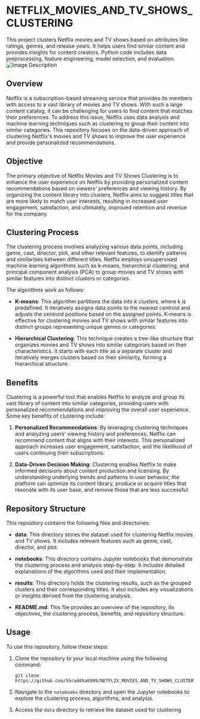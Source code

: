 # NETFLIX_MOVIES_AND_TV_SHOWS_CLUSTERING
This project clusters Netflix movies and TV shows based on attributes like ratings, genres, and release years. It helps users find similar content and provides insights for content creators. Python code includes data preprocessing, feature engineering, model selection, and evaluation.
![Image Description](![image](https://github.com/Shraddha6999/NETFLIX_MOVIES_AND_TV_SHOWS_CLUSTERING/assets/123643720/4176fd95-194e-4963-8c42-9f1b80a1aff4)
)


## Overview

Netflix is a subscription-based streaming service that provides its members with access to a vast library of movies and TV shows. With such a large content catalog, it can be challenging for users to find content that matches their preferences. To address this issue, Netflix uses data analysis and machine learning techniques such as clustering to group their content into similar categories. This repository focuses on the data-driven approach of clustering Netflix's movies and TV shows to improve the user experience and provide personalized recommendations.

## Objective

The primary objective of Netflix Movies and TV Shows Clustering is to enhance the user experience on Netflix by providing personalized content recommendations based on viewers' preferences and viewing history. By organizing the content library into clusters, Netflix aims to suggest titles that are more likely to match user interests, resulting in increased user engagement, satisfaction, and ultimately, improved retention and revenue for the company.

## Clustering Process

The clustering process involves analyzing various data points, including genre, cast, director, plot, and other relevant features, to identify patterns and similarities between different titles. Netflix employs unsupervised machine learning algorithms such as k-means, hierarchical clustering, and principal component analysis (PCA) to group movies and TV shows with similar features into distinct clusters or categories.

The algorithms work as follows:

- **K-means**: This algorithm partitions the data into k clusters, where k is predefined. It iteratively assigns data points to the nearest centroid and adjusts the centroid positions based on the assigned points. K-means is effective for clustering movies and TV shows with similar features into distinct groups representing unique genres or categories.

- **Hierarchical Clustering**: This technique creates a tree-like structure that organizes movies and TV shows into similar categories based on their characteristics. It starts with each title as a separate cluster and iteratively merges clusters based on their similarity, forming a hierarchical structure.

## Benefits

Clustering is a powerful tool that enables Netflix to analyze and group its vast library of content into similar categories, providing users with personalized recommendations and improving the overall user experience. Some key benefits of clustering include:

1. **Personalized Recommendations**: By leveraging clustering techniques and analyzing users' viewing history and preferences, Netflix can recommend content that aligns with their interests. This personalized approach increases user engagement, satisfaction, and the likelihood of users continuing their subscriptions.

2. **Data-Driven Decision Making**: Clustering enables Netflix to make informed decisions about content production and licensing. By understanding underlying trends and patterns in user behavior, the platform can optimize its content library, produce or acquire titles that resonate with its user base, and remove those that are less successful.

## Repository Structure

This repository contains the following files and directories:

- **data**: This directory stores the dataset used for clustering Netflix movies and TV shows. It includes relevant features such as genre, cast, director, and plot.

- **notebooks**: This directory contains Jupyter notebooks that demonstrate the clustering process and analysis step-by-step. It includes detailed explanations of the algorithms used and their implementation.

- **results**: This directory holds the clustering results, such as the grouped clusters and their corresponding titles. It also includes any visualizations or insights derived from the clustering analysis.

- **README.md**: This file provides an overview of the repository, its objectives, the clustering process, benefits, and repository structure.

## Usage

To use this repository, follow these steps:

1. Clone the repository to your local machine using the following command:
   ```
   git clone https://github.com/Shraddha6999/NETFLIX_MOVIES_AND_TV_SHOWS_CLUSTERING
   ```

2. Navigate to the `notebooks` directory and open the Jupyter notebooks to explore the clustering process, algorithms, and analysis.

3. Access the `data` directory to retrieve the dataset used for clustering
